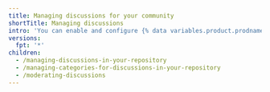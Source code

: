 ```yaml
---
title: Managing discussions for your community
shortTitle: Managing discussions
intro: 'You can enable and configure {% data variables.product.prodname_discussions %} for your repository, and you can use tools on {% data variables.product.product_name %} to moderate conversations among community members.'
versions:
  fpt: '*'
children:
  - /managing-discussions-in-your-repository
  - /managing-categories-for-discussions-in-your-repository
  - /moderating-discussions
---
```


